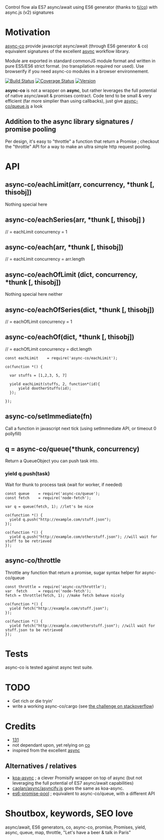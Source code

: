 Control flow ala ES7 async/await using  ES6 generator (thanks to [tj/co](https://github.com/tj/co)) with async.js (v2) signatures

# Motivation
[async-co](https://github.com/131/async-co) provide javascript async/await (through ES6 generator & co) equivalent signatures of the excellent [async](https://github.com/caolan/async) workflow library. 


Module are exported in standard commonJS module format and written in pure ES5/ES6 strict format. (no transpilation required nor used).
Use browserify if you need async-co modules in a browser environnement.

[![Build Status](https://travis-ci.org/131/async-co.svg?branch=master)](https://travis-ci.org/131/async-co)
[![Coverage Status](https://coveralls.io/repos/github/131/async-co/badge.svg?branch=master)](https://coveralls.io/github/131/async-co?branch=master)
[![Version](https://img.shields.io/npm/v/async-co.svg)](https://www.npmjs.com/package/async-co)


**async-co** is not a wrapper on **async**, but rather leverages the full potential of native async/await & promises contract. Code tend to be small & very efficient (far more simplier than using callbacks), just give [async-co/queue.js](https://github.com/131/async-co/blob/master/queue.js) a look


## Addition to the async library signatures / promise pooling
Per design, it's easy to "throttle" a function that return a Promise ; checkout the "throttle" API for a way to make an ultra simple http request pooling.


# API

## async-co/eachLimit(arr, concurrency, *thunk [, thisobj])
Nothing special here
## async-co/eachSeries(arr, *thunk [, thisobj] )
// = eachLimit concurrency = 1
## async-co/each(arr, *thunk [, thisobj])
// = eachLimit concurrency = arr.length

## async-co/eachOfLimit (dict, concurrency, *thunk [, thisobj])
Nothing special here neither

## async-co/eachOfSeries(dict, *thunk [, thisobj])
 // = eachOfLimit concurrency = 1

## async-co/eachOf(dict, *thunk [, thisobj])
// = eachOfLimit concurrency = dict.length


```
const eachLimit    = require('async-co/eachLimit');

co(function *() {

  var stuffs = [1,2,3, 5, 7]

  yield eachLimit(stuffs, 2, function*(id){
      yield dootherStuffs(id);
  });

});
```

## async-co/setImmediate(fn)
Call a function in javascript next tick (using setImmediate API, or timeout 0 pollyfill)


## q = async-co/queue(*thunk, concurrency)
Return a QueueObject you can push task into.
### yield q.push(task)
Wait for thunk to process task (wait for worker, if needed)

```
const queue    = require('async-co/queue');
const fetch    = require('node-fetch');

var q = queue(fetch, 1); //let's be nice

co(function *() {
  yield q.push("http://example.com/stuff.json");
});

co(function *() {
  yield q.push("http://example.com/otherstuff.json"); //will wait for stuff to be retrieved
});
```

## async-co/throttle
Throttle any function that return a promise, sugar syntax helper for async-co/queue


```
const throttle = require('async-co/throttle');
var  fetch     = require('node-fetch');
fetch = throttle(fetch, 1); //make fetch behave nicely

co(function *() {
  yield fetch("http://example.com/stuff.json");
});

co(function *() {
  yield fetch("http://example.com/otherstuff.json"); //will wait for stuff.json to be retrieved
});
```
# Tests
async-co is tested against async test suite.


# TODO
* Get rich or die tryin'
* write a working async-co/cargo (see [the challenge on stackoverflow](http://stackoverflow.com/questions/39069624))

# Credits
* [131](https://github.com/131)
* not dependant upon, yet relying on [co](https://github.com/tj/co)
* inspired from the excellent [async](https://github.com/caolan/async)

## Alternatives / relatives
* [koa-async](https://github.com/eladnava/koa-async) ; a clever Promisify wrapper on top of async (but  not leveraging the full potential of ES7 async/await capabilities)
* [caolan/async/asyncify.js](https://github.com/caolan/async/blob/master/lib/asyncify.js) goes the same as koa-async.
* [es6-promise-pool](https://github.com/timdp/es6-promise-pool) ; equivalent to async-co/queue, with a different API



# Shoutbox, keywords, SEO love
async/await, ES6 generators, co, async-co, promise, Promises, yield, async, queue, map, throttle, "Let's have a beer & talk in Paris"



